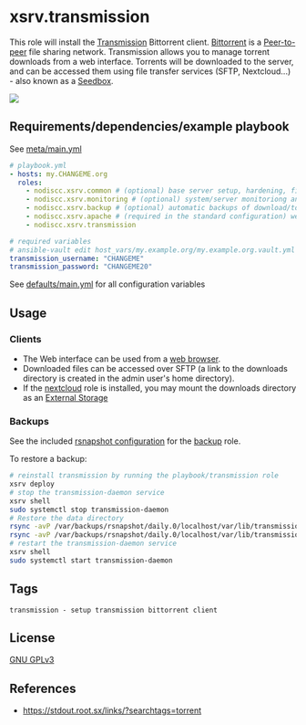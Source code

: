 # xsrv.transmission

This role will install the [Transmission](https://en.wikipedia.org/wiki/Transmission_(BitTorrent_client)) Bittorrent client. [Bittorrent](https://en.wikipedia.org/wiki/BitTorrent) is a [Peer-to-peer](https://en.wikipedia.org/wiki/Peer-to-peer) file sharing network. Transmission allows you to manage torrent downloads from a web interface. Torrents will be downloaded to the server, and can be accessed them using file transfer services (SFTP, Nextcloud...) - also known as a [Seedbox](https://en.wikipedia.org/wiki/Seedbox).

[![](https://i.imgur.com/q1gcHRf.png)](https://i.imgur.com/q1gcHRf.png)


## Requirements/dependencies/example playbook

See [meta/main.yml](meta/main.yml)

```yaml
# playbook.yml
- hosts: my.CHANGEME.org
  roles:
    - nodiscc.xsrv.common # (optional) base server setup, hardening, firewall, bruteforce prevention
    - nodiscc.xsrv.monitoring # (optional) system/server monitoriong and health checks
    - nodiscc.xsrv.backup # (optional) automatic backups of download/torrent directory
    - nodiscc.xsrv.apache # (required in the standard configuration) webserver/reverse proxy, SSL certificates
    - nodiscc.xsrv.transmission

# required variables
# ansible-vault edit host_vars/my.example.org/my.example.org.vault.yml
transmission_username: "CHANGEME"
transmission_password: "CHANGEME20"
```

See [defaults/main.yml](defaults/main.yml) for all configuration variables


## Usage

### Clients

- The Web interface can be used from a [web browser](https://www.mozilla.org/en-US/firefox/).
- Downloaded files can be accessed over SFTP (a link to the downloads directory is created in the admin user's home directory).
- If the [nextcloud](../nextcloud) role is installed, you may mount the downloads directory as an [External Storage](../nextcloud/README.md#transmission)


### Backups

See the included [rsnapshot configuration](templates/etc_rsnapshot.d_transmission.conf.j2) for the [backup](../backup) role.

To restore a backup:

```bash
# reinstall transmission by running the playbook/transmission role
xsrv deploy
# stop the transmission-daemon service
xsrv shell
sudo systemctl stop transmission-daemon
# Restore the data directory
rsync -avP /var/backups/rsnapshot/daily.0/localhost/var/lib/transmission-daemon/.config /var/lib/transmission-daemon/
rsync -avP /var/backups/rsnapshot/daily.0/localhost/var/lib/transmission-daemon/info /var/lib/transmission-daemon/
# restart the transmission-daemon service
xsrv shell
sudo systemctl start transmission-daemon
```


## Tags

<!--BEGIN TAGS LIST-->
```
transmission - setup transmission bittorrent client
```
<!--END TAGS LIST-->

## License

[GNU GPLv3](../../LICENSE)


## References

- https://stdout.root.sx/links/?searchtags=torrent
